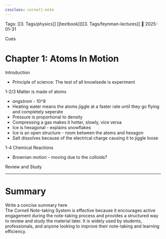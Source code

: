 ```yaml
---
cssclass: cornell-note
---
```


Tags: [[3. Tags/physics]] [[textbook]][[3. Tags/feynman-lectures]]
📅 2025-01-31

<div class="cues-header">Cues</div>

# Chapter 1: Atoms In Motion

<aside>Introduction</aside>

+ Principle of science: The test of all knowlsede is experiment

<aside>1-2/3 Matter is made of atoms</aside>

+ *angstrom* - 10^8
+ Heating water means the atoms jiggle at a faster rate until they go flying and completely seperate
+ Pressure is proportional to density
+ Compressing a gas makes it hotter, slowly, vice versa
+ Ice is hexagonal - explains snowflakes
+ Ice is an open structure - room between the atoms and hexagon
+ Salt dissolves because of the electrical charge causing it to jiggle loose

<aside>1-4 Chemical Reactions</aside>

+ Brownian motion - moving due to the colloids? 


<aside>Review and Study</aside>


---

# Summary

<summary>Write a concise summary here</summary>
The Cornell Note-taking System is effective because it encourages active engagement during the note-taking process and provides a structured way to review and study the material later. It is widely used by students, professionals, and anyone looking to improve their note-taking and learning efficiency.